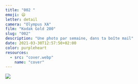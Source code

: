 ```yaml
---
title: "002 "
emoji: 😃
letter: detail
camera: "Olympus XA"
film: "Kodak Gold 200"
slug: "002"
description: "Une photo par semaine, dans ta boîte mail"
date: 2021-03-30T12:57:50+02:00
color: purpleheart
resources:
  - src: "cover.webp"
    name: "cover"
---
```

![](cover)
